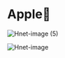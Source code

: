 # Apple:apple:

![Hnet-image (5)](https://user-images.githubusercontent.com/70651994/145222990-866b1103-01c0-4ae5-8240-efef5a48da29.gif)

![Hnet-image](https://user-images.githubusercontent.com/70651994/145226692-1480cfe7-5e42-4c94-903b-57c66f86b6f8.gif)
